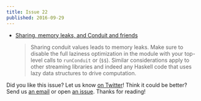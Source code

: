 ```yaml
---
title: Issue 22
published: 2016-09-29
---
```


-   [Sharing, memory leaks, and Conduit and friends](http://www.well-typed.com/blog/2016/09/sharing-conduit/)

    > Sharing conduit values leads to memory leaks. Make sure to disable the full laziness optimization in the module with your top-level calls to `runConduit` or (`$$`). Similar considerations apply to other streaming libraries and indeed any Haskell code that uses lazy data structures to drive computation.

Did you like this issue?
Let us know [on Twitter](https://twitter.com/haskellweekly)!
Think it could be better?
Send us [an email](info@haskellweekly.news) or open [an issue](https://github.com/haskellweekly/haskellweekly.github.io/issues/new).
Thanks for reading!

